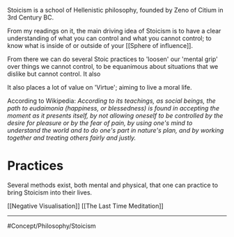 Stoicism is a school of Hellenistic philosophy, founded by Zeno of Citium in 3rd Century BC.

From my readings on it, the main driving idea of Stoicism is to have a clear understanding of what you can control and what you cannot control; to know what is inside of or outside of your [[Sphere of influence]].

From there we can do several Stoic practices to 'loosen' our 'mental grip' over things we cannot control, to be equanimous about situations that we dislike but cannot control. It also 

It also places a lot of value on 'Virtue'; aiming to live a moral life.

According to Wikipedia:
*According to its teachings, as social beings, the path to eudaimonia (happiness, or blessedness) is found in accepting the moment as it presents itself, by not allowing oneself to be controlled by the desire for pleasure or by the fear of pain, by using one's mind to understand the world and to do one's part in nature's plan, and by working together and treating others fairly and justly.*

# Practices
Several methods exist, both mental and physical, that one can practice to bring Stoicism into their lives.

[[Negative Visualisation]]
[[The Last Time Meditation]]


---

#Concept/Philosophy/Stoicism 